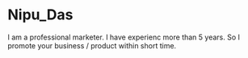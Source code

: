 # Nipu_Das
I am a professional marketer. I have experienc more than 5 years. So I promote your business / product within short time.
